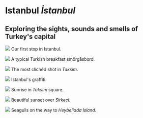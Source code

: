 # **Istanbul** *İstanbul*

## Exploring the sights, sounds and smells of Turkey's capital

![](/istanbul-hotel.jpg)
Our first stop in Istanbul.

![](/istanbul-breakfast.jpg)
A typical Turkish breakfast smörgåsbord.

![](/istanbul-tram.jpg)
The most clichéd shot in *Taksim*. 

![](/istanbul-newshoes.jpg)
Istanbul's graffiti.

![](/istanbul-morning.jpg)
Sunrise in *Taksim* square.

![](/istanbul-sunset.jpg)
Beautiful sunset over *Sirkeci*.

![](/istanbul-island.jpg)
Seagulls on the way to *Heybeliada Island*.